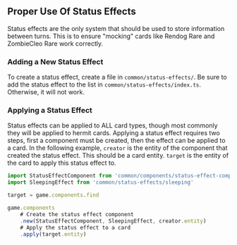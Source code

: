 ## Proper Use Of Status Effects

Status effects are the only system that should be used to store information between turns.
This is to ensure "mocking" cards like Rendog Rare and ZombieCleo Rare work correctly.

### Adding a New Status Effect

To create a status effect, create a file in `common/status-effects/`. Be sure to add the status effect
to the list in `common/status-effects/index.ts`. Otherwise, it will not work.

### Applying a Status Effect

Status effects can be applied to ALL card types, though most commonly they will be applied
to hermit cards. Applying a status effect requires two steps, first a component must be created,
then the effect can be applied to a card. In the following example, `creator` is the entity
of the component that created the status effect. This should be a card entity. `target` is
the entity of the card to apply this status effect to.

```ts
import StatusEffectComponent from 'common/components/status-effect-component'
import SleepingEffect from 'common/status-effects/sleeping'

target = game.components.find

game.components
	# Create the status effect component
	.new(StatusEffectComponent, SleepingEffect, creator.entity)
	# Apply the status effect to a card
	.apply(target.entity)
```

